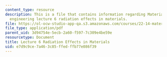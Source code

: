 ```yaml
---
content_type: resource
description: This is a file that contains information regarding Materials in nuclear
  engineering lecture 6 radiation effects in materials.
file: https://ol-ocw-studio-app-qa.s3.amazonaws.com/courses/22-14-materials-in-nuclear-engineering-spring-2015/e7d9c9ce7a463c85ffedffb77e086f39_MIT22_14S15_Lecture6.pdf
file_type: application/pdf
parent_uid: 3d94754e-5ecb-2a60-f597-7c309e4be59e
resourcetype: Document
title: Lecture 6 Radiation Effects in Materials
uid: e7d9c9ce-7a46-3c85-ffed-ffb77e086f39
---
```

